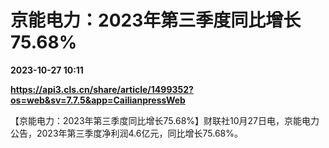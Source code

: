 # 京能电力：2023年第三季度同比增长75.68%

**2023-10-27 10:11**

**https://api3.cls.cn/share/article/1499352?os=web&sv=7.7.5&app=CailianpressWeb**

【京能电力：2023年第三季度同比增长75.68%】财联社10月27日电，京能电力公告，2023年第三季度净利润4.6亿元，同比增长75.68%。